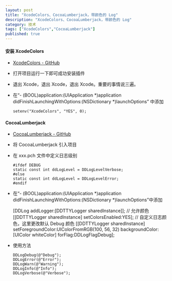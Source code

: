 ```yaml
---
layout: post
title: "XcodeColors、CocoaLumberjack，带颜色的 Log"
description: "XcodeColors、CocoaLumberjack，带颜色的 Log"
category: 技术
tags: ["XcodeColors","CocoaLumberjack"]
published: true
---
```


#### 安装 XcodeColors ####

*	[XcodeColors - GitHub](https://github.com/robbiehanson/XcodeColors)

*	打开项目运行一下即可成功安装插件

*	退出 Xcode，退出 Xcode，退出 Xcode。重要的事情说三遍。

*	在“- (BOOL)application:(UIApplication *)application didFinishLaunchingWithOptions:(NSDictionary *)launchOptions” 中添加
	
		setenv("XcodeColors", "YES", 0);

####  CocoaLumberjack ####

*	[CocoaLumberjack - GitHub](https://github.com/CocoaLumberjack/CocoaLumberjack)

*	将 CocoaLumberjack 引入项目

*	在 xxx.pch 文件中定义日志级别

		#ifdef DEBUG
		static const int ddLogLevel = DDLogLevelVerbose;
		#else
		static const int ddLogLevel = DDLogLevelError;
		#endif

*	在“- (BOOL)application:(UIApplication *)application didFinishLaunchingWithOptions:(NSDictionary *)launchOptions”中添加

	[DDLog addLogger:[DDTTYLogger sharedInstance]];
	// 允许颜色
    [[DDTTYLogger sharedInstance] setColorsEnabled:YES];
    // 自定义日志颜色，这里更改默认 Debug 颜色
    [[DDTTYLogger sharedInstance] setForegroundColor:UIColorFromRGB(100, 56, 32) backgroundColor:[UIColor whiteColor] forFlag:DDLogFlagDebug];

*	使用方法
	
		DDLogDebug(@"Debug");
	    DDLogError(@"Error");
	    DDLogWarn(@"Warning");
	    DDLogInfo(@"Info");
	    DDLogVerbose(@"Verbose");